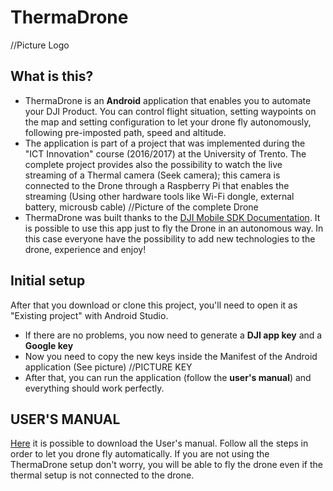 # ThermaDrone

//Picture Logo

## What is this?
  - ThermaDrone is an **Android** application that enables you to automate your DJI Product. You can control flight situation, setting waypoints on the map and setting configuration to let your drone fly autonomously, following pre-imposted path, speed and altitude.
  - The application is part of a project that was implemented during the "ICT Innovation" course (2016/2017) at the University of Trento. The complete project provides also the possibility to watch the live streaming of a Thermal camera (Seek camera); this camera is connected to the Drone through a Raspberry Pi that enables the streaming (Using other hardware tools like Wi-Fi dongle, external battery, microusb cable)
//Picture of the complete Drone
  - ThermaDrone was built thanks to the [DJI Mobile SDK Documentation](https://developer.dji.com/mobile-sdk/documentation/introduction/index.html). It is possible to use this app just to fly the Drone in an autonomous way. In this case everyone have the possibility to add new technologies to the drone, experience and enjoy!
  
## Initial setup
After that you download or clone this project, you'll need to open it as "Existing project" with Android Studio.
  - If there are no problems, you now need to generate a **DJI app key** and a **Google key**
  - Now you need to copy the new keys inside the Manifest of the Android application (See picture)
 //PICTURE KEY
  - After that, you can run the application (follow the **user's manual**) and everything should work perfectly.

## USER'S MANUAL
[Here](https://developer.dji.com/mobile-sdk/documentation/introduction/index.html) it is possible to download the User's manual. Follow all the steps in order to let you drone fly automatically.
If you are not using the ThermaDrone setup don't worry, you will be able to fly the drone even if the thermal setup is not connected to the drone.
